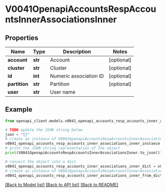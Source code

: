 # V0041OpenapiAccountsRespAccountsInnerAssociationsInner


## Properties

Name | Type | Description | Notes
------------ | ------------- | ------------- | -------------
**account** | **str** | Account | [optional] 
**cluster** | **str** | Cluster | [optional] 
**id** | **int** | Numeric association ID | [optional] 
**partition** | **str** | Partition | [optional] 
**user** | **str** | User name | 

## Example

```python
from openapi_client.models.v0041_openapi_accounts_resp_accounts_inner_associations_inner import V0041OpenapiAccountsRespAccountsInnerAssociationsInner

# TODO update the JSON string below
json = "{}"
# create an instance of V0041OpenapiAccountsRespAccountsInnerAssociationsInner from a JSON string
v0041_openapi_accounts_resp_accounts_inner_associations_inner_instance = V0041OpenapiAccountsRespAccountsInnerAssociationsInner.from_json(json)
# print the JSON string representation of the object
print(V0041OpenapiAccountsRespAccountsInnerAssociationsInner.to_json())

# convert the object into a dict
v0041_openapi_accounts_resp_accounts_inner_associations_inner_dict = v0041_openapi_accounts_resp_accounts_inner_associations_inner_instance.to_dict()
# create an instance of V0041OpenapiAccountsRespAccountsInnerAssociationsInner from a dict
v0041_openapi_accounts_resp_accounts_inner_associations_inner_from_dict = V0041OpenapiAccountsRespAccountsInnerAssociationsInner.from_dict(v0041_openapi_accounts_resp_accounts_inner_associations_inner_dict)
```
[[Back to Model list]](../README.md#documentation-for-models) [[Back to API list]](../README.md#documentation-for-api-endpoints) [[Back to README]](../README.md)


